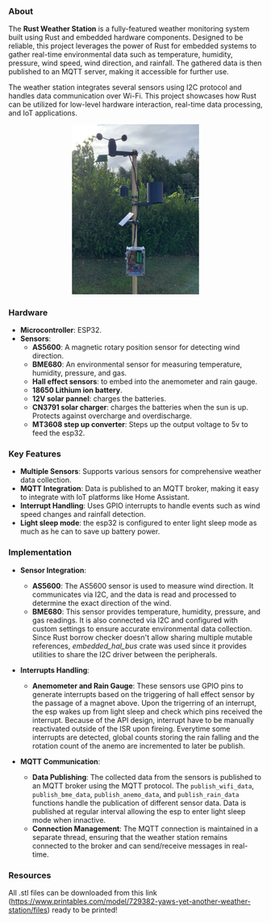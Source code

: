 ### About

The **Rust Weather Station** is a fully-featured weather monitoring system built using Rust and embedded hardware components. Designed to be reliable, this project leverages the power of Rust for embedded systems to gather real-time environmental data such as temperature, humidity, pressure, wind speed, wind direction, and rainfall. The gathered data is then published to an MQTT server, making it accessible for further use.

The weather station integrates several sensors using I2C protocol and handles data communication over Wi-Fi. This project showcases how Rust can be utilized for low-level hardware interaction, real-time data processing, and IoT applications.

<div align="center">
    <img src="demo.jpg" width="50%" />
</div>

### Hardware

- **Microcontroller**: ESP32.
- **Sensors**:
  - **AS5600**: A magnetic rotary position sensor for detecting wind direction.
  - **BME680**: An environmental sensor for measuring temperature, humidity, pressure, and gas.
  - **Hall effect sensors**: to embed into the anemometer and rain gauge.
  - **18650 Lithium ion battery**.
  - **12V solar pannel**: charges the batteries.
  - **CN3791 solar charger**: charges the batteries when the sun is up. Protects against overcharge and overdischarge.
  - **MT3608 step up converter**: Steps up the output voltage to 5v to feed the esp32.

### Key Features

- **Multiple Sensors**: Supports various sensors for comprehensive weather data collection.
- **MQTT Integration**: Data is published to an MQTT broker, making it easy to integrate with IoT platforms like Home Assistant.
- **Interrupt Handling**: Uses GPIO interrupts to handle events such as wind speed changes and rainfall detection.
- **Light sleep mode**: the esp32 is configured to enter light sleep mode as much as he can to save up battery power.

### Implementation

- **Sensor Integration**:
  - **AS5600**: The AS5600 sensor is used to measure wind direction. It communicates via I2C, and the data is read and processed to determine the exact direction of the wind.
  - **BME680**: This sensor provides temperature, humidity, pressure, and gas readings. It is also connected via I2C and configured with custom settings to ensure accurate environmental data collection.
  Since Rust borrow checker doesn't allow sharing multiple mutable references, *embedded_hal_bus* crate was used since it provides utilities to share the I2C driver between the peripherals.

- **Interrupts Handling**:
  - **Anemometer and Rain Gauge**: These sensors use GPIO pins to generate interrupts based on the triggering of hall effect sensor by the passage of a magnet above. Upon the trigerring of an interrupt, the esp wakes up from light sleep and check which pins received the interrupt. Because of the API design, interrupt have to be manually reactivated outside of the ISR upon fireing. Everytime some interrupts are detected, global counts storing the rain falling and the rotation count of the anemo are incremented to later be publish.

- **MQTT Communication**:
  - **Data Publishing**: The collected data from the sensors is published to an MQTT broker using the MQTT protocol. The `publish_wifi_data`, `publish_bme_data`, `publish_anemo_data`, and `publish_rain_data` functions handle the publication of different sensor data. Data is published at regular interval allowing the esp to enter light sleep mode when innactive.
  - **Connection Management**: The MQTT connection is maintained in a separate thread, ensuring that the weather station remains connected to the broker and can send/receive messages in real-time.


### Resources
All .stl files can be downloaded from this link (https://www.printables.com/model/729382-yaws-yet-another-weather-station/files) ready to be printed!
